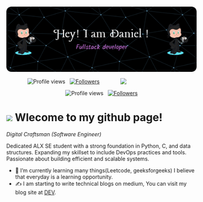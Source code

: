 <!--Banner-->
![Dan's Banner Image](https://github.com/Chirchir-Dan/Chirchir-Dan/blob/master/github-header-image.png)

<!--Night Owl image-->
<div>
  <img align="right" width="40%" src="https://owlbertsio-resized.s3.amazonaws.com/Popper.psd.full.png">

<p align="center">
  <img src="https://komarev.com/ghpvc/?username=Chirchir-Dan&color=blueviolet" alt="Profile views" />
  &nbsp;
  <a href="https://github.com/Pepyn0?tab=followers">
    <img src="https://img.shields.io/github/followers/Chirchir-Dan?style=social" alt="Followers" />
  </a>
</p>
</div>
<p align="center">
  <img src="https://komarev.com/ghpvc/?username=Chirchir-Dan&color=blueviolet" alt="Profile views" />
  &nbsp;
  <a href="https://github.com/Pepyn0?tab=followers">
    <img src="https://img.shields.io/github/followers/Chirchir-Dan?style=social" alt="Followers" />
  </a>
</p>

<!--Header Name-->
# <img src="https://emojis.slackmojis.com/emojis/images/1531849430/4246/blob-sunglasses.gif?1531849430" width="30"/> Wlecome to my github page!

*Digital Craftsman (Software Engineer)*
<br />

<!--Start Intro-->               
<p align="left">Dedicated ALX SE student with a strong foundation in Python, C, and data structures. Expanding my skillset to include DevOps practices and tools. Passionate about building efficient and scalable systems.</p>

- 🌱 I’m currently learning many things(Leetcode, geeksforgeeks) I believe that everyday is a learning opportunity.
- ✍ I am starting to write technical blogs on medium, You can visit my blog site at [DEV](https://medium.com/@dkipkosgei.daniel).
<!--End Intro--> 
